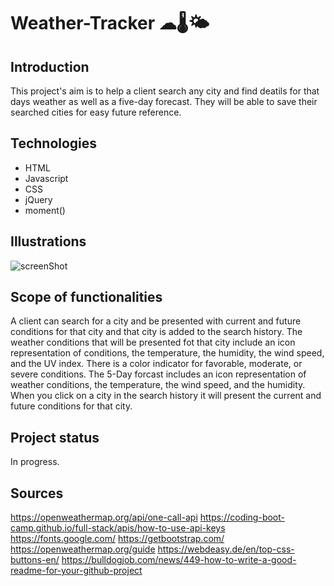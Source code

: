 # Weather-Tracker ☁🌡🌤

## Introduction
This project's aim is to help a client search any city and find deatils for that days weather as well as a five-day forecast. They will be able to save their searched cities for easy future reference.

## Technologies
- HTML
- Javascript
- CSS
- jQuery
- moment()

## Illustrations
![screenShot](https://user-images.githubusercontent.com/85036414/128456708-46e42a0e-672c-4890-9a45-2e75349d6437.PNG)


## Scope of functionalities
A client can search for a city and be presented with current and future conditions for that city and that city is added to the search history. The weather conditions that will be presented fot that city include an icon representation of conditions, the temperature, the humidity, the wind speed, and the UV index. There is a color indicator for favorable, moderate, or severe conditions. The 5-Day forcast includes an icon representation of weather conditions, the temperature, the wind speed, and the humidity. When you click on a city in the search history it will present the current and future conditions for that city.

## Project status 
In progress.

## Sources
https://openweathermap.org/api/one-call-api
https://coding-boot-camp.github.io/full-stack/apis/how-to-use-api-keys
https://fonts.google.com/
https://getbootstrap.com/
https://openweathermap.org/guide
https://webdeasy.de/en/top-css-buttons-en/
https://bulldogjob.com/news/449-how-to-write-a-good-readme-for-your-github-project
